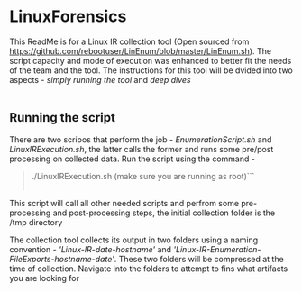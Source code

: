 # LinuxForensics

This ReadMe is for a Linux IR collection tool (Open sourced from https://github.com/rebootuser/LinEnum/blob/master/LinEnum.sh). The script capacity and mode of execution was  enhanced to better fit the needs of the team and the tool. The instructions for this tool will be dvided into two aspects - *simply running the tool* and *deep dives* <br/> <br/>

## Running the script
There are two scripos that perform the job - *EnumerationScript.sh* and *LinuxIRExecution.sh*, the latter calls the former and runs some pre/post processing on collected data. Run     the script using the command - <br/>
> ./LinuxIRExecution.sh (make sure you are running as root)```<br/> <br/>

This script will call all other needed scripts and perfrom some pre-processing and post-processing steps, the initial collection folder is the /tmp directory
  
The collection tool collects its output in two folders using a naming convention - *'Linux-IR-date-hostname'* and *'Linux-IR-Enumeration-FileExports-hostname-date'*. These two      folders will be compressed at the time of collection. Navigate into the folders to attempt to fins what artifacts you are looking for
 
